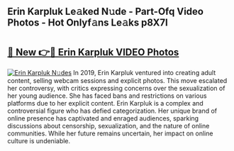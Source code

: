 ## Erin Karpluk Le𝚊ked N𝚞de - Part-Ofq Video Photos - Hot Onlyf𝚊ns Le𝚊ks p8X7I

# <h2><a href="http://ac48696.deff.icu/?id=Erin+Karpluk">🔗 New 👉🔴 Erin Karpluk VIDEO Photos</a></h2>

[![Erin Karpluk N𝚞des](https://i.imgur.com/rIISA9y.gif)](http://ac48696.deff.icu/?id=Erin+Karpluk)
In 2019, Erin Karpluk ventured into creating adult content, selling webcam sessions and explicit photos. This move escalated her controversy, with critics expressing concerns over the sexualization of her young audience. She has faced bans and restrictions on various platforms due to her explicit content. Erin Karpluk is a complex and controversial figure who has defied categorization. Her unique brand of online presence has captivated and enraged audiences, sparking discussions about censorship, sexualization, and the nature of online communities. While her future remains uncertain, her impact on online culture is undeniable.
